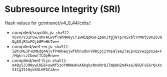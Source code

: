 # Subresource Integrity (SRI)

Hash values for gcintranet/v4_0_44/cdts/:
- compiled/soyutils.js: `sha512-V6vV/V31Puw/oM+ACwVfT9hMA8yCr1wWiQpKwFZpeVJtgj8Tp7oSxblYPMHtSUnZ0J0OgSGjR3vFOjb0PeHkTw==`
- compiled/wet-en.js: `sha512-5BtcHG3P+DM6dg4AjvfP4WneojwfkhnudxFVRKCpjIYmsalaa2TaCpvO2vw2gzn2e+F/HgkrszCbmwffLDyHnw==`
- compiled/wet-fr.js: `sha512-m4Qy53J9NywCKE6+owNf5zoYWNNwKxAAkqbcNnoNrQJlWpOHZm4ksG/BO2FvE6rQxXs5ICgI510ymSULHFbCaA==`
